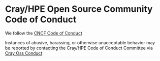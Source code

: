 # Cray/HPE Open Source Community Code of Conduct

We follow the [CNCF Code of Conduct](https://github.com/cncf/foundation/blob/master/code-of-conduct.md)

Instances of abusive, harassing, or otherwise unacceptable behavior may be reported by contacting the Cray/HPE Code of Conduct Committee via [Cray Oss Conduct](mailto:cray_oss_conduct@hpe.com)
